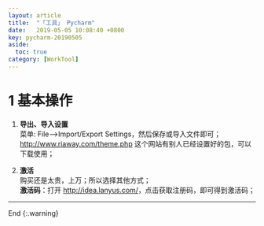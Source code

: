 ```yaml
---
layout: article
title:  "「工具」 Pycharm"
date:   2019-05-05 10:08:40 +0800
key: pycharm-20190505
aside:
  toc: true
category: [WorkTool]
---
```

<!--more-->

# 1 基本操作
1. **导出、导入设置**   
菜单: File-->Import/Export Settings，然后保存或导入文件即可；   
<http://www.riaway.com/theme.php> 这个网站有别人已经设置好的包，可以下载使用；   

1. **激活**   
购买还是太贵，上万；所以选择其他方式；   
**激活码**：打开 <http://idea.lanyus.com/>，点击获取注册码，即可得到激活码；     

-------------------  
End
{:.warning}  
